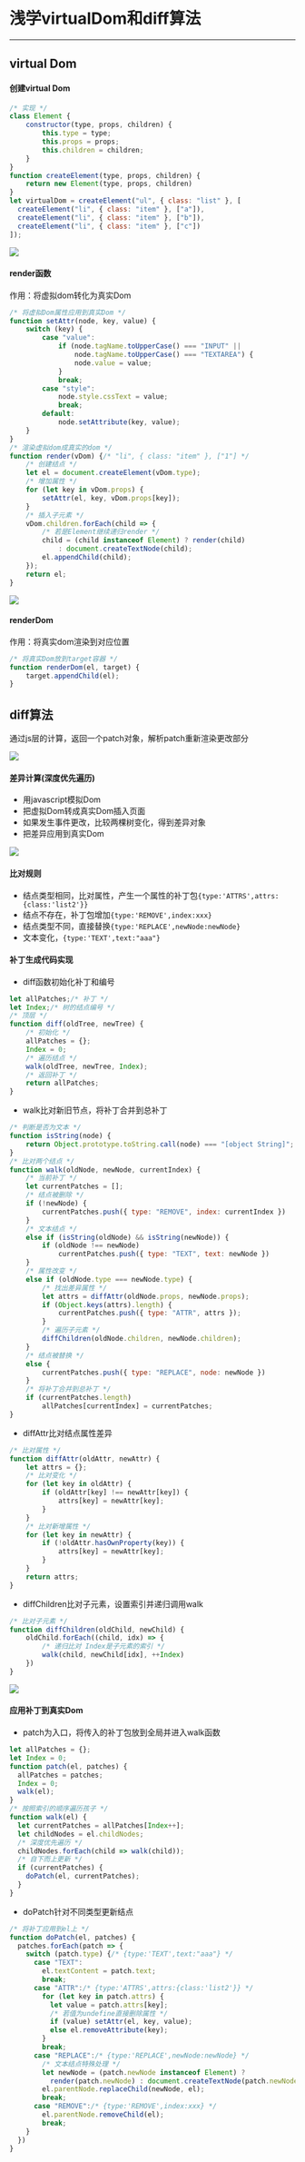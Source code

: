 # 浅学virtualDom和diff算法
---

## virtual Dom

#### 创建virtual Dom

```javascript
/* 实现 */
class Element {
    constructor(type, props, children) {
        this.type = type;
        this.props = props;
        this.children = children;
    }
}
function createElement(type, props, children) {
    return new Element(type, props, children)
}
let virtualDom = createElement("ul", { class: "list" }, [
  createElement("li", { class: "item" }, ["a"]),
  createElement("li", { class: "item" }, ["b"]),
  createElement("li", { class: "item" }, ["c"])
]);
```

![](https://gitee.com/aeipyuan/picture_bed/raw/master/images/20200512084102.png)

#### render函数

作用：将虚拟dom转化为真实Dom

```javascript
/* 将虚拟Dom属性应用到真实Dom */
function setAttr(node, key, value) {
    switch (key) {
        case "value":
            if (node.tagName.toUpperCase() === "INPUT" ||
                node.tagName.toUpperCase() === "TEXTAREA") {
                node.value = value;
            }
            break;
        case "style":
            node.style.cssText = value;
            break;
        default:
            node.setAttribute(key, value);
    }
}
/* 渲染虚拟dom成真实的dom */
function render(vDom) {/* "li", { class: "item" }, ["1"] */
    /* 创建结点 */
    let el = document.createElement(vDom.type);
    /* 增加属性 */
    for (let key in vDom.props) {
        setAttr(el, key, vDom.props[key]);
    }
    /* 插入子元素 */
    vDom.children.forEach(child => {
        /* 若是Element继续递归render */
        child = (child instanceof Element) ? render(child)
            : document.createTextNode(child);
        el.appendChild(child);
    });
    return el;
}
```
![](https://gitee.com/aeipyuan/picture_bed/raw/master/images/20200512084748.png)

#### renderDom

作用：将真实dom渲染到对应位置

```javascript
/* 将真实Dom放到target容器 */
function renderDom(el, target) {
    target.appendChild(el);
}
```

## diff算法

通过js层的计算，返回一个patch对象，解析patch重新渲染更改部分

![](https://gitee.com/aeipyuan/picture_bed/raw/master/images/20200511181547.png)

#### 差异计算(深度优先遍历)
- 用javascript模拟Dom
- 把虚拟Dom转成真实Dom插入页面
- 如果发生事件更改，比较两棵树变化，得到差异对象
- 把差异应用到真实Dom

![](https://gitee.com/aeipyuan/picture_bed/raw/master/images/20200511182015.png)

#### 比对规则
- 结点类型相同，比对属性，产生一个属性的补丁包`{type:'ATTRS',attrs:{class:'list2'}}`
- 结点不存在，补丁包增加`{type:'REMOVE',index:xxx}`
- 结点类型不同，直接替换`{type:'REPLACE',newNode:newNode}`
- 文本变化，`{type:'TEXT',text:"aaa"}`

#### 补丁生成代码实现

- diff函数初始化补丁和编号

```javascript
let allPatches;/* 补丁 */
let Index;/* 树的结点编号 */
/* 顶层 */
function diff(oldTree, newTree) {
    /* 初始化 */
    allPatches = {};
    Index = 0;
    /* 遍历结点 */
    walk(oldTree, newTree, Index);
    /* 返回补丁 */
    return allPatches;
}
```
- walk比对新旧节点，将补丁合并到总补丁

```javascript
/* 判断是否为文本 */
function isString(node) {
    return Object.prototype.toString.call(node) === "[object String]";
}
/* 比对两个结点 */
function walk(oldNode, newNode, currentIndex) {
    /* 当前补丁 */
    let currentPatches = [];
    /* 结点被删除 */
    if (!newNode) {
        currentPatches.push({ type: "REMOVE", index: currentIndex })
    }
    /* 文本结点 */
    else if (isString(oldNode) && isString(newNode)) {
        if (oldNode !== newNode)
            currentPatches.push({ type: "TEXT", text: newNode })
    }
    /* 属性改变 */
    else if (oldNode.type === newNode.type) {
        /* 找出差异属性 */
        let attrs = diffAttr(oldNode.props, newNode.props);
        if (Object.keys(attrs).length) {
            currentPatches.push({ type: "ATTR", attrs });
        }
        /* 遍历子元素 */
        diffChildren(oldNode.children, newNode.children);
    }
    /* 结点被替换 */
    else {
        currentPatches.push({ type: "REPLACE", node: newNode })
    }
    /* 将补丁合并到总补丁 */
    if (currentPatches.length)
        allPatches[currentIndex] = currentPatches;
}
```
- diffAttr比对结点属性差异

```javascript
/* 比对属性 */
function diffAttr(oldAttr, newAttr) {
    let attrs = {};
    /* 比对变化 */
    for (let key in oldAttr) {
        if (oldAttr[key] !== newAttr[key]) {
            attrs[key] = newAttr[key];
        }
    }
    /* 比对新增属性 */
    for (let key in newAttr) {
        if (!oldAttr.hasOwnProperty(key)) {
            attrs[key] = newAttr[key];
        }
    }
    return attrs;
}
```
- diffChildren比对子元素，设置索引并递归调用walk

```javascript
/* 比对子元素 */
function diffChildren(oldChild, newChild) {
    oldChild.forEach((child, idx) => {
        /* 递归比对 Index是子元素的索引 */
        walk(child, newChild[idx], ++Index)
    })
}
```

![](https://gitee.com/aeipyuan/picture_bed/raw/master/images/20200512093448.png)


#### 应用补丁到真实Dom

- patch为入口，将传入的补丁包放到全局并进入walk函数

```javascript
let allPatches = {};
let Index = 0;
function patch(el, patches) {
  allPatches = patches;
  Index = 0;
  walk(el);
}
/* 按照索引的顺序遍历孩子 */
function walk(el) {
  let currentPatches = allPatches[Index++];
  let childNodes = el.childNodes;
  /* 深度优先遍历 */
  childNodes.forEach(child => walk(child));
  /* 自下而上更新 */
  if (currentPatches) {
    doPatch(el, currentPatches);
  }
}
```

- doPatch针对不同类型更新结点

```javascript
/* 将补丁应用到el上 */
function doPatch(el, patches) {
  patches.forEach(patch => {
    switch (patch.type) {/* {type:'TEXT',text:"aaa"} */
      case "TEXT":
        el.textContent = patch.text;
        break;
      case "ATTR":/* {type:'ATTRS',attrs:{class:'list2'}} */
        for (let key in patch.attrs) {
          let value = patch.attrs[key];
          /* 若值为undefine直接删除属性 */
          if (value) setAttr(el, key, value);
          else el.removeAttribute(key);
        }
        break;
      case "REPLACE":/* {type:'REPLACE',newNode:newNode} */
        /* 文本结点特殊处理 */
        let newNode = (patch.newNode instanceof Element) ?
          render(patch.newNode) : document.createTextNode(patch.newNode);
        el.parentNode.replaceChild(newNode, el);
        break;
      case "REMOVE":/* {type:'REMOVE',index:xxx} */
        el.parentNode.removeChild(el);
        break;
    }
  })
}
```

